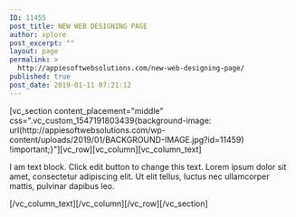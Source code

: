 ```yaml
---
ID: 11455
post_title: NEW WEB DESIGNING PAGE
author: xplore
post_excerpt: ""
layout: page
permalink: >
  http://appiesoftwebsolutions.com/new-web-designing-page/
published: true
post_date: 2019-01-11 07:21:12
---
```

<p>[vc_section content_placement="middle" css=".vc_custom_1547191803439{background-image: url(http://appiesoftwebsolutions.com/wp-content/uploads/2019/01/BACKGROUND-IMAGE.jpg?id=11459) !important;}"][vc_row][vc_column][vc_column_text]</p>
<p>I am text block. Click edit button to change this text. Lorem ipsum dolor sit amet, consectetur adipiscing elit. Ut elit tellus, luctus nec ullamcorper mattis, pulvinar dapibus leo.</p>
<p>[/vc_column_text][/vc_column][/vc_row][/vc_section]</p>